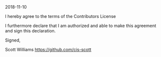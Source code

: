 2018-11-10

I hereby agree to the terms of the Contributors License

I furthermore declare that I am authorized and able to make this
agreement and sign this declaration.

Signed,

Scott Williams
https://github.com/cis-scott
